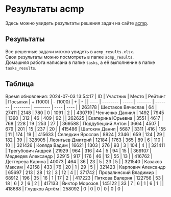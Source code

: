 # Результаты acmp
Здесь можно увидеть результаты решения задач на сайте [acmp](https://acmp.ru). 

## Результаты
Все решенные задачи можно увидеть в `acmp_results.xlsx`.   
Свои результаты можно посмотреть в папке `acmp_results`.  
Домашняя работа написана в папке `tasks`, а её выполнение в папке `tasks_results`.

## Таблица
Время обновления: 2024-07-03 13:54:17
| ID   | Участник | Место | Рейтинг | Посылки | + (1000) | - (1000) | +    | -    |
| ---- | -------- | ----- | ------- | ------- | -------- | -------- | ---- | ---- |
| 263178 | Шестаков Вячеслав | 64 | 27411 | 2148 | 780 | 0 | 1091 | 2 |
| 430719 | Ченченко Даниил | 1492 | 7945 | 1390 | 312 | 46 | 409 | 92 |
| 262625 | Екатерина Юрьевна | 3551 | 4617 | 768 | 228 | 19 | 253 | 27 |
| 369588 | Поддубецкий Антон | 3664 | 4507 | 679 | 201 | 15 | 237 | 20 |
| 415486 | Шатохин Данил | 5687 | 3311 | 416 | 155 | 11 | 174 | 19 |
| 415633 | Селедкин Ярослав | 8924 | 2346 | 659 | 124 | 29 | 182 | 39 |
| 328905 | Леонтьев Дмитрий | 12184 | 1763 | 365 | 89 | 6 | 110 | 10 |
| 321426 | Коляда Вадим | 16621 | 1303 | 276 | 93 | 3 | 104 | 4 |
| 321411 | Трегубович Андрей | 21929 | 964 | 316 | 44 | 5 | 94 | 15 |
| 369107 | Медведев Александр | 22915 | 917 | 176 | 46 | 12 | 55 | 13 |
| 416762 | Дегтерева Карина | 40073 | 464 | 36 | 23 | 5 | 23 | 5 |
| 321540 | Казаков Максим | 42158 | 433 | 76 | 20 | 1 | 29 | 5 |
| 321423 | Карпович Александр | 65697 | 213 | 28 | 12 | 3 | 12 | 4 |
| 371742 | Провалинский Владимир | 68912 | 196 | 35 | 16 | 1 | 17 | 2 |
| 417223 | Пяткова Валерия | 122756 | 53 | 18 | 6 | 2 | 6 | 2 |
| 417133 | Виктор Морозов | 145122 | 33 | 7 | 6 | 1 | 6 | 1 |
| 418688 | Глушков Артём | 258092 | 0 | 0 | 0 | 0 | 0 | 0 |
